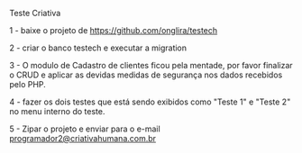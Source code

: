 Teste Criativa

1 - baixe o projeto de https://github.com/onglira/testech

2 - criar o banco testech e executar a migration

3 - O modulo de Cadastro de clientes ficou pela mentade, por favor finalizar o CRUD e aplicar as devidas medidas de segurança nos dados recebidos pelo PHP.

4 - fazer os dois testes que está sendo exibidos como "Teste 1" e "Teste 2" no menu interno do teste.

5 - Zipar o projeto e enviar para o e-mail programador2@criativahumana.com.br
